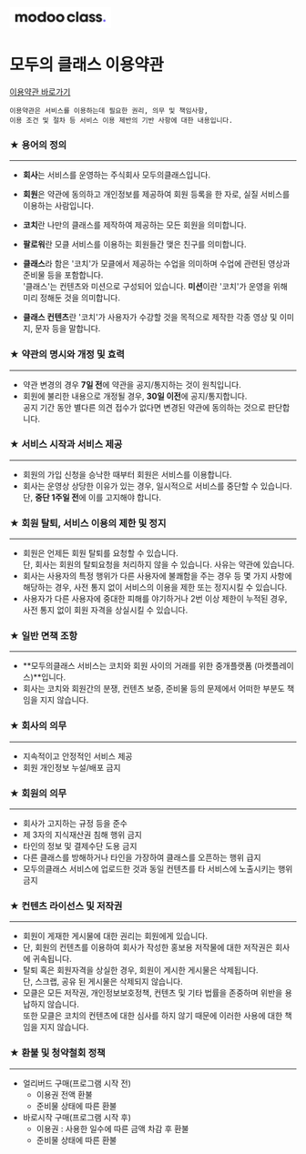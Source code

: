 
![](https://github.com/jacob-modoo/modooGuide/blob/master/assets/image/logo1024.png)


# 모두의 클래스 이용약관

[이용약관 바로가기](https://docs.google.com/document/d/1Lj_OU7WvgXKkVNVm9-bWx1rLcLq_C6r2qBSFdvLCjdI/edit)  

```이용약관은 서비스를 이용하는데 필요한 권리, 의무 및 책임사항,```  
```이용 조건 및 절차 등 서비스 이용 제반의 기반 사항에 대한 내용입니다.```


  

### ★ 용어의 정의  
------
- **회사**는 서비스를 운영하는 주식회사 모두의클래스입니다.
- **회원**은 약관에 동의하고 개인정보를 제공하여 회원 등록을 한 자로, 실질 서비스를 이용하는 사람입니다.
- **코치**란 나만의 클래스를 제작하여 제공하는 모든 회원을 의미합니다. 

- **팔로워**란 모클 서비스를 이용하는 회원들간 맺은 친구를 의미합니다.
- **클래스**라 함은 '코치'가 모클에서 제공하는 수업을 의미하며 수업에 관련된 영상과 준비물 등을 포함합니다.  
  '클래스'는 컨텐츠와 미션으로 구성되어 있습니다. **미션**이란 '코치'가 운영을 위해 미리 정해둔 것을 의미합니다.

- **클래스 컨텐츠**란 '코치'가 사용자가 수강할 것을 목적으로 제작한 각종 영상 및 이미지, 문자 등을 말합니다.


### ★ 약관의 명시와 개정 및 효력  
------
- 약관 변경의 경우 **7일 전**에 약관을 공지/통지하는 것이 원칙입니다. 
- 회원에 불리한 내용으로 개정될 경우, **30일 이전**에 공지/통지합니다.  
  공지 기간 동안 별다른 의견 접수가 없다면 변경된 약관에 동의하는 것으로 판단합니다.


### ★ 서비스 시작과 서비스 제공  
------
- 회원의 가입 신청을 승낙한 때부터 회원은 서비스를 이용합니다.
- 회사는 운영상 상당한 이유가 있는 경우, 일시적으로 서비스를 중단할 수 있습니다.  
  단, **중단 1주일 전**에 이를 고지해야 합니다.


### ★ 회원 탈퇴, 서비스 이용의 제한 및 정지  
------  
- 회원은 언제든 회원 탈퇴를 요청할 수 있습니다.  
  단, 회사는 회원의 탈퇴요청을 처리하지 않을 수 있습니다. 사유는 약관에 있습니다.
- 회사는 사용자의 특정 행위가 다른 사용자에 불쾌함을 주는 경우 등 몇 가지 사항에 해당하는 경우,
  사전 통지 없이 서비스의 이용을 제한 또는 정지시킬 수 있습니다.
- 사용자가 다른 사용자에 중대한 피해를 야기하거나 2번 이상 제한이 누적된 경우,
  사전 통지 없이 회원 자격을 상실시킬 수 있습니다.


### ★ 일반 면책 조항  
------
- **모두의클래스 서비스는 코치와 회원 사이의 거래를 위한 중개플랫폼 (마켓플레이스)**입니다.
- 회사는 코치와 회원간의 분쟁, 컨텐츠 보증, 준비물 등의 문제에서 어떠한 부분도 책임을 지지 않습니다.


### ★ 회사의 의무  
------
- 지속적이고 안정적인 서비스 제공
- 회원 개인정보 누설/배포 금지


### ★ 회원의 의무  
------
- 회사가 고지하는 규정 등을 준수
- 제 3자의 지식재산권 침해 행위 금지
- 타인의 정보 및 결제수단 도용 금지
- 다른 클래스를 방해하거나 타인을 가장하여 클래스를 오픈하는 행위 급지
- 모두의클래스 서비스에 업로드한 것과 동일 컨텐츠를 타 서비스에 노출시키는 행위 금지


### ★ 컨텐츠 라이선스 및 저작권  
------
- 회원이 게재한 게시물에 대한 권리는 회원에게 있습니다.
- 단, 회원의 컨텐츠를 이용하여 회사가 작성한 홍보용 저작물에 대한 저작권은 회사에 귀속됩니다.
- 탈퇴 혹은 회원자격을 상실한 경우, 회원이 게시한 게시물은 삭제됩니다.  
  단, 스크랩, 공유 된 게시물은 삭제되지 않습니다.
- 모클은 모든 저작권, 개인정보보호정책, 컨텐츠 및 기타 법률을 존중하며 위반을 용납하지 않습니다.  
  또한 모클은 코치의 컨텐츠에 대한 심사를 하지 않기 때문에 이러한 사용에 대한 책임을 지지 않습니다.


### ★ 환불 및 청약철회 정책  
------
- 얼리버드 구매(프로그램 시작 전)  
  - 이용권 전액 환불  
  - 준비물 상태에 따른 환불  
- 바로시작 구매(프로그램 시작 후)  
  - 이용권 : 사용한 일수에 따른 금액 차감 후 환불
  - 준비물 상태에 따른 환불

